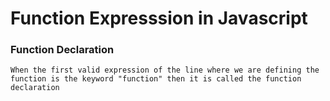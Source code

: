 # Function Expresssion in Javascript

### Function Declaration

`When the first valid expression of the line where we are defining the function is the keyword "function" then it is called the function declaration`
